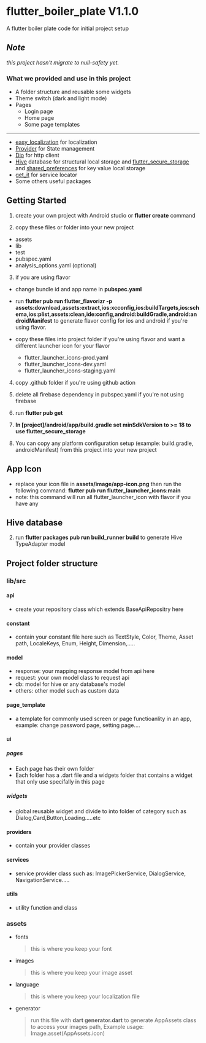 # flutter_boiler_plate V1.1.0

A flutter boiler plate code for initial project setup

## _Note_

_this project hasn't migrate to null-safety yet._

### What we provided and use in this project

- A folder structure and reusable some widgets
- Theme switch (dark and light mode)
- Pages
  - Login page
  - Home page
  - Some page templates

---

- [easy_localization](https://pub.dev/packages/easy_localization) for localization
- [Provider](https://pub.dev/packages/provider) for State management
- [Dio](https://pub.dev/packages/dio) for http client
- [Hive](https://pub.dev/packages/hive) database for structural local storage and [flutter_secure_storage](https://pub.dev/packages/flutter_secure_storage) and [shared_preferences](https://pub.dev/packages/shared_preferences) for key value local storage
- [get_it](https://pub.dev/packages/get_it) for service locator
- Some others useful packages

## Getting Started

1. create your own project with Android studio or **flutter create** command

2. copy these files or folder into your new project

- assets
- lib
- test
- pubspec.yaml
- analysis_options.yaml (optional)

3. if you are using flavor

- change bundle id and app name in **pubspec.yaml**
- run **flutter pub run flutter_flavorizr -p assets:download,assets:extract,ios:xcconfig,ios:buildTargets,ios:schema,ios:plist,assets:clean,ide:config,android:buildGradle,android:androidManifest** to generate flavor config for ios and android if you're using flavor.
- copy these files into project folder if you're using flavor and want a different launcher icon for your flavor

  - flutter_launcher_icons-prod.yaml
  - flutter_launcher_icons-dev.yaml
  - flutter_launcher_icons-staging.yaml

4. copy .github folder if you're using github action

5. delete all firebase dependency in pubspec.yaml if you're not using firebase

6. run **flutter pub get**
7. **In [project]/android/app/build.gradle set minSdkVersion to >= 18 to use flutter_secure_storage**
8. You can copy any platform configuration setup (example: build.gradle, androidManifest) from this project into your new project

## App Icon

- replace your icon file in **assets/image/app-icon.png** then run the following command: **flutter pub run flutter_launcher_icons:main**
- note: this command will run all flutter_launcher_icon with flavor if you have any

## Hive database

2. run **flutter packages pub run build_runner build** to generate Hive TypeAdapter model

## Project folder structure

### lib/src

#### api

- create your repository class which extends BaseApiRepositry here

#### constant

- contain your constant file here such as TextStyle, Color, Theme, Asset path, LocaleKeys, Enum, Height, Dimension,.....

#### model

- response: your mapping response model from api here
- request: your own model class to request api
- db: model for hive or any database's model
- others: other model such as custom data

#### page_template

- a template for commonly used screen or page functioanlity in an app, example: change password page, setting page....

#### ui

##### pages

- Each page has their own folder
- Each folder has a .dart file and a widgets folder that contains a widget that only use specifally in this page

##### widgets

- global reusable widget and divide to into folder of category such as Dialog,Card,Button,Loading.....etc

#### providers

- contain your provider classes

#### services

- service provider class such as: ImagePickerService, DialogService, NavigationService.....

#### utils

- utility function and class

### assets

- fonts
  > this is where you keep your font
- images

  > this is where you keep your image asset

- language

  > this is where you keep your localization file

- generator
  > run this file with **dart generator.dart** to generate AppAssets class to access your images path, Example usage: Image.asset(AppAssets.icon)
